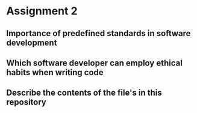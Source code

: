 # Assignment 2

## Importance of predefined standards in software development

## Which software developer can employ ethical habits when writing code

## Describe the contents of the file's in this repository
